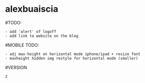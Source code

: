 # alexbuaiscia

#TODO:
    
    - add 'alert' of logoff
    - add link to website on the blog

#MOBILE TODO:

    - adj max-height on horizontal mode iphone/ipad + resize font
    - maxheight hidden img restyle for horizontal mode (smaller)

#VERSION

    2